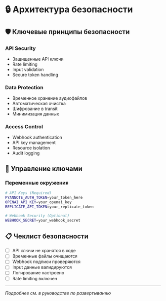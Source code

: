 # 🔒 Архитектура безопасности

## 🛡️ Ключевые принципы безопасности

### API Security
- Защищенные API ключи
- Rate limiting
- Input validation
- Secure token handling

### Data Protection
- Временное хранение аудиофайлов
- Автоматическая очистка
- Шифрование в transit
- Минимизация данных

### Access Control
- Webhook authentication
- API key management
- Resource isolation
- Audit logging

## 🔑 Управление ключами

### Переменные окружения
```bash
# API Keys (Required)
PYANNOTE_AUTH_TOKEN=your_token_here
OPENAI_API_KEY=your_openai_key
REPLICATE_API_TOKEN=your_replicate_token

# Webhook Security (Optional)
WEBHOOK_SECRET=your_webhook_secret
```

## 📋 Чеклист безопасности

- [ ] API ключи не хранятся в коде
- [ ] Временные файлы очищаются
- [ ] Webhook подписи проверяются
- [ ] Input данные валидируются
- [ ] Логирование настроено
- [ ] Rate limiting включен

---

*Подробнее см. в руководстве по развертыванию*
